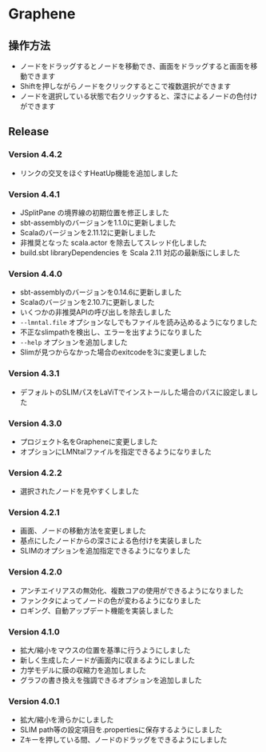 # Graphene

## 操作方法
* ノードをドラッグするとノードを移動でき、画面をドラッグすると画面を移動できます
* Shiftを押しながらノードをクリックするとこで複数選択ができます
* ノードを選択している状態で右クリックすると、深さによるノードの色付けができます

## Release
### Version 4.4.2
* リンクの交叉をほぐすHeatUp機能を追加しました

### Version 4.4.1
* JSplitPane の境界線の初期位置を修正しました
* sbt-assemblyのバージョンを1.1.0に更新しました
* Scalaのバージョンを2.11.12に更新しました
* 非推奨となった scala.actor を除去してスレッド化しました
* build.sbt libraryDependencies を Scala 2.11 対応の最新版にしました

### Version 4.4.0
* sbt-assemblyのバージョンを0.14.6に更新しました
* Scalaのバージョンを2.10.7に更新しました
* いくつかの非推奨APIの呼び出しを除去しました
* `--lmntal.file` オプションなしでもファイルを読み込めるようになりました
* 不正なslimpathを検出し、エラーを出すようになりました
* `--help` オプションを追加しました
* Slimが見つからなかった場合のexitcodeを3に変更しました

### Version 4.3.1
* デフォルトのSLIMパスをLaViTでインストールした場合のパスに設定しました

### Version 4.3.0
* プロジェクト名をGrapheneに変更しました
* オプションにLMNtalファイルを指定できるようになりました

### Version 4.2.2
* 選択されたノードを見やすくしました

### Version 4.2.1
* 画面、ノードの移動方法を変更しました
* 基点にしたノードからの深さによる色付けを実装しました
* SLIMのオプションを追加指定できるようになりました

### Version 4.2.0
* アンチエイリアスの無効化、複数コアの使用ができるようになりました
* ファンクタによってノードの色が変わるようになりました
* ロギング、自動アップデート機能を実装しました

### Version 4.1.0
* 拡大/縮小をマウスの位置を基準に行うようにしました
* 新しく生成したノードが画面内に収まるようにしました
* 力学モデルに膜の収縮力を追加しました
* グラフの書き換えを強調できるオプションを追加しました

### Version 4.0.1
* 拡大/縮小を滑らかにしました
* SLIM path等の設定項目を.propertiesに保存するようにしました
* Zキーを押している間、ノードのドラッグをできるようにしました
